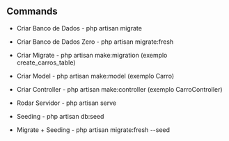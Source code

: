 ## Commands

- Criar Banco de Dados - php artisan migrate
- Criar Banco de Dados Zero - php artisan migrate:fresh

- Criar Migrate - php artisan make:migration <name> (exemplo create_carros_table)
- Criar Model - php artisan make:model <name> (exemplo Carro)
- Criar Controller - php artisan make:controller <name> (exemplo CarroController)
  
- Rodar Servidor - php artisan serve 
- Seeding - php artisan db:seed

- Migrate + Seeding - php artisan migrate:fresh --seed